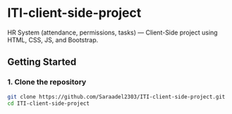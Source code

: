 # ITI-client-side-project
HR System (attendance, permissions, tasks) — Client-Side project using HTML, CSS, JS, and Bootstrap.  

## Getting Started

### 1. Clone the repository

```bash
git clone https://github.com/Saraadel2303/ITI-client-side-project.git
cd ITI-client-side-project
```

